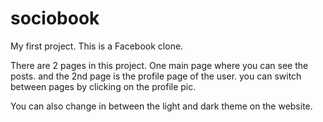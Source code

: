 # sociobook
My first project. 
This is a Facebook clone.

There are 2 pages in this project. One main page where you can see the posts.
and the 2nd page is the profile page of the user.
you can switch between pages by clicking on the profile pic.

You can also change in between the light and dark theme on the website.
